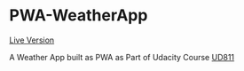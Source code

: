 # PWA-WeatherApp  

[Live Version](http://bit.ly/pwa-weather)

A Weather App built as PWA as Part of Udacity Course [UD811](https://www.udacity.com/course/intro-to-progressive-web-apps--ud811)
